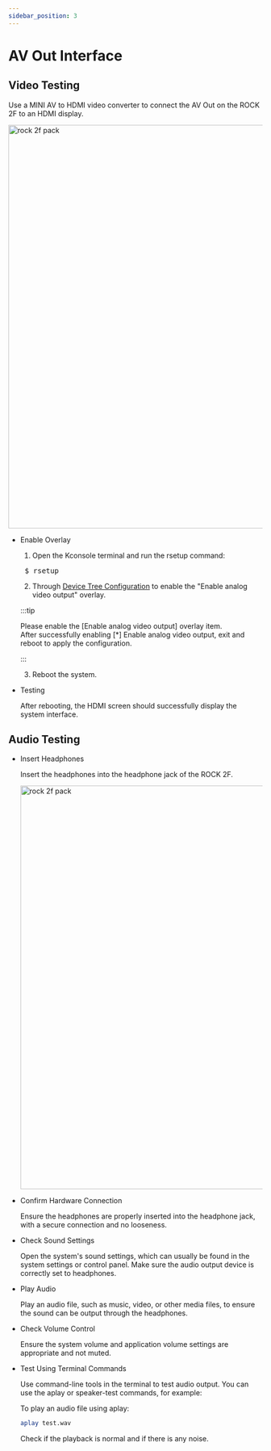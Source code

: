 ```yaml
---
sidebar_position: 3
---
```


# AV Out Interface

## Video Testing

Use a MINI AV to HDMI video converter to connect the AV Out on the ROCK 2F to an HDMI display.

<img src="/img/rock2f/rock-2f-av-out.webp" width="800" alt="rock 2f pack" />

- Enable Overlay

  1. Open the Kconsole terminal and run the rsetup command:

  <pre> $ rsetup </pre>

  2. Through [Device Tree Configuration](/rock2/rock2f/radxa-os/rsetup) to enable the "Enable analog video output" overlay.

  :::tip

  Please enable the [Enable analog video output] overlay item.<br/>
  After successfully enabling [*] Enable analog video output, exit and reboot to apply the configuration.

  :::

  3. Reboot the system.

- Testing

  After rebooting, the HDMI screen should successfully display the system interface.

## Audio Testing

- Insert Headphones

  Insert the headphones into the headphone jack of the ROCK 2F.

  <img src="/img/rock2f/rock-2f-headphone.webp" width="800" alt="rock 2f pack" />

- Confirm Hardware Connection

  Ensure the headphones are properly inserted into the headphone jack, with a secure connection and no looseness.

- Check Sound Settings

  Open the system's sound settings, which can usually be found in the system settings or control panel. Make sure the audio output device is correctly set to headphones.

- Play Audio

  Play an audio file, such as music, video, or other media files, to ensure the sound can be output through the headphones.

- Check Volume Control

  Ensure the system volume and application volume settings are appropriate and not muted.

- Test Using Terminal Commands

  Use command-line tools in the terminal to test audio output. You can use the aplay or speaker-test commands, for example:

  To play an audio file using aplay:

  ```bash
  aplay test.wav
  ```

  Check if the playback is normal and if there is any noise.

